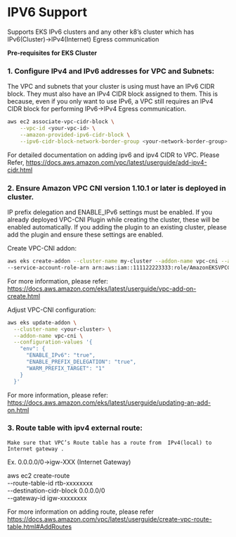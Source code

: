 # IPV6 Support

Supports EKS IPv6 clusters and any other k8’s cluster which has IPv6(Cluster)->IPv4(Internet) Egress communication



**Pre-requisites for EKS Cluster**

### 1. Configure IPv4 and IPv6 addresses for VPC and Subnets: 
The VPC and subnets that your cluster is using must have an IPv6 CIDR block. They must also have an IPv4 CIDR block assigned to them. This is because, even if you only want to use IPv6, a VPC still requires an IPv4 CIDR block for performing IPv6->IPv4 Egress communication.

```bash
aws ec2 associate-vpc-cidr-block \
    --vpc-id <your-vpc-id> \
    --amazon-provided-ipv6-cidr-block \
    --ipv6-cidr-block-network-border-group <your-network-border-group>
```

For detailed documentation on adding ipv6 and ipv4 CIDR to VPC. Please Refer, https://docs.aws.amazon.com/vpc/latest/userguide/add-ipv4-cidr.html






### 2. Ensure Amazon VPC CNI version 1.10.1 or later is deployed in cluster.
IP prefix delegation and ENABLE_IPv6 settings must be enabled. If you already deployed VPC-CNI Plugin while creating the cluster, these will be enabled automatically. If you adding the plugin to an existing cluster, please add the plugin and ensure these settings are enabled.

Create VPC-CNI addon:
```bash
aws eks create-addon --cluster-name my-cluster --addon-name vpc-cni --addon-version v1.20.0-eksbuild.1 \
--service-account-role-arn arn:aws:iam::111122223333:role/AmazonEKSVPCCNIRole
```
For more information, please refer: https://docs.aws.amazon.com/eks/latest/userguide/vpc-add-on-create.html

Adjust VPC-CNI configuration:
```bash
aws eks update-addon \
  --cluster-name <your-cluster> \
  --addon-name vpc-cni \
  --configuration-values '{
    "env": {
      "ENABLE_IPv6": "true",
      "ENABLE_PREFIX_DELEGATION": "true",
      "WARM_PREFIX_TARGET": "1"
    }
  }'
```

For more information, please refer: https://docs.aws.amazon.com/eks/latest/userguide/updating-an-add-on.html

### 3. Route table with ipv4 external route:
	Make sure that VPC’s Route table has a route from  IPv4(local) to Internet gateway .
Ex. 0.0.0.0/0→igw-XXX (Internet Gateway)

aws ec2 create-route \
    --route-table-id rtb-xxxxxxxx \
    --destination-cidr-block 0.0.0.0/0 \
    --gateway-id igw-xxxxxxxx

For more information on adding route, please refer https://docs.aws.amazon.com/vpc/latest/userguide/create-vpc-route-table.html#AddRoutes



